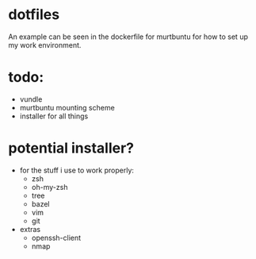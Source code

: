 # dotfiles
An example can be seen in the dockerfile for murtbuntu for how to set up my work environment.

# todo:
* vundle
* murtbuntu mounting scheme
* installer for all things


# potential installer?
* for the stuff i use to work properly:
  * zsh
  * oh-my-zsh
  * tree
  * bazel
  * vim
  * git
* extras
  * openssh-client
  * nmap
